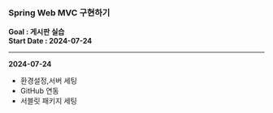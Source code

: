 ### Spring Web MVC 구현하기<br>

<b>Goal : 게시판 실습</b><br>
<b>Start Date : 2024-07-24</b><br>
<hr>

<b>2024-07-24</b>
<ul>
  <li>환경설정,서버 세팅</li>
  <li>GitHub 연동</li>
  <li>서블릿 패키지 세팅</li>
</ul>
